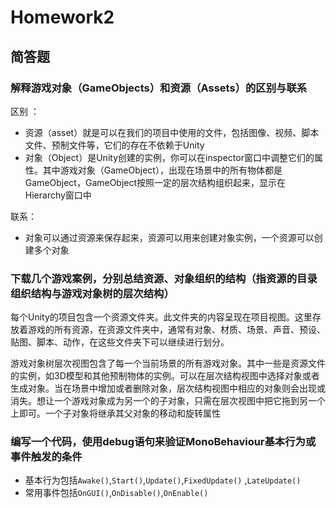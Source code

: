 # Homework2

## 简答题 

### 解释游戏对象（GameObjects）和资源（Assets）的区别与联系

区别 ：
* 资源（asset）就是可以在我们的项目中使用的文件，包括图像、视频、脚本文件、预制文件等，它们的存在不依赖于Unity
* 对象（Object）是Unity创建的实例，你可以在inspector窗口中调整它们的属性。其中游戏对象（GameObject），出现在场景中的所有物体都是GameObject，GameObject按照一定的层次结构组织起来，显示在Hierarchy窗口中

联系：
* 对象可以通过资源来保存起来，资源可以用来创建对象实例，一个资源可以创建多个对象

### 下载几个游戏案例，分别总结资源、对象组织的结构（指资源的目录组织结构与游戏对象树的层次结构）

每个Unity的项目包含一个资源文件夹。此文件夹的内容呈现在项目视图。这里存放着游戏的所有资源，在资源文件夹中，通常有对象、材质、场景、声音、预设、贴图、脚本、动作，在这些文件夹下可以继续进行划分。  

游戏对象树层次视图包含了每一个当前场景的所有游戏对象。其中一些是资源文件的实例，如3D模型和其他预制物体的实例。可以在层次结构视图中选择对象或者生成对象。当在场景中增加或者删除对象，层次结构视图中相应的对象则会出现或消失。想让一个游戏对象成为另一个的子对象，只需在层次视图中把它拖到另一个上即可。一个子对象将继承其父对象的移动和旋转属性

### 编写一个代码，使用debug语句来验证MonoBehaviour基本行为或事件触发的条件

* 基本行为包括`Awake()`,`Start()`,`Update()`,`FixedUpdate()` ,`LateUpdate()`
* 常用事件包括`OnGUI()`,`OnDisable()`,`OnEnable()`
